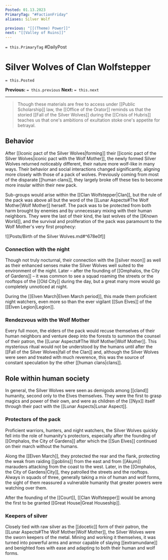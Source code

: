 ```yaml
---
Posted: 01.13.2023
PrimaryTag: "#FactionFriday"
aliases: Silver Wolf

previous: "[[(Theme) Power]]"
next: "[[Valley of Ruins]]"
---
```

`= this.PrimaryTag` #DailyPost
# Silver Wolves of Clan Wolfstepper
`= this.Posted`

**Previous:** `= this.previous`
**Next:** `= this.next`

---

> Though these materials are free to access under [[Public Scholarship]] law, the [[Office of the Orator]] reminds us that the storied [[Fall of the Silver Wolves]] during the [[Crisis of Hubris]] teaches us that one's ambitions of exultation stoke one's appetite for betrayal.

## Behavior

After [[Iconic pact of the Silver Wolves|forming]] their [[iconic pact of the Silver Wolves|iconic pact with the Wolf Mother]], the newly formed Silver Wolves returned noticeably different, their nature more wolf-like in many ways. Their behavior and social interactions changed significantly, aligning more closely with those of a pack of wolves. Previously coming from most of the disparate [[human clans]], they largely broke off these ties to become more insular within their new pack.

Sub-groups would arise within the [[Clan Wolfstepper|Clan]], but the rule of the pack was above all but the word of the [[Lunar Aspects#The Wolf Mother|Wolf Mother]] herself. The pack was to be protected from both harm brought by enemies and by unnecessary mixing with their human neighbors. They were the last of their kind, the last wolves of the [[Known World]], and the survival and proliferation of the pack was paramount to the Wolf Mother's very first prophecy:

![[Posts/Birth of the Silver Wolves.md#^678e0f]]

### Connection with the night

Though not truly nocturnal, their connection with the [[silver moon]] as well as their enhanced senses make the Silver Wolves well suited to the environment of the night. Later – after the founding of [[Omphalos, the City of Gardens]] – it was common to see a squad roaming the streets or the rooftops of the [[Old City]] during the day, but a great many more would go completely unnoticed at night.

During the [[Elven March|Elven March period]], this made them proficient night watchers, even more so than the ever vigilant [[Sun Elves]] of the [[Elven Legion|Legion]].

### Rendezvous with the Wolf Mother

Every full moon, the elders of the pack would recuse themselves of their human neighbors and venture deep into the forests to summon the counsel of their patron, the [[Lunar Aspects#The Wolf Mother|Wolf Mother]]. This mysterious ritual would not be understood by the humans until after the [[Fall of the Silver Wolves|fall of the Clan]] and, although the Silver Wolves were seen and treated with much reverence, this was the source of constant speculation by the other [[human clans|clans]].

## Role within human society

In general, the Silver Wolves were seen as demigods among [[cland]] humanity, second only to the Elves themselves. They were the first to grasp magics and power of their own, and were as children of the [[Nyx]] itself through their pact with the [[Lunar Aspects|Lunar Aspect]].

### Protectors of the pack

Proficient warriors, hunters, and night watchers, the Silver Wolves quickly fell into the role of humanity's protectors, especially after the founding of [[Omphalos, the City of Gardens]] after which the [[Sun Elves]] continued on their march without the humans.

Along the [[Elven March]], they protected the rear and the flank, protecting the weak from raiding [[goblins]] from the east and from [[Akụm]] marauders attacking from the coast to the west. Later, in the [[Omphalos, the City of Gardens|City]], they patrolled the streets and the rooftops. Always in squads of three, generally taking a mix of human and wolf forms, the sight of them reassured a vulnerable humanity that greater powers were watching over them.

After the founding of the [[Court]], [[Clan Wolfstepper]] would be among the first to be granted [[Great House|Great Houseship]].

### Keepers of silver

Closely tied with raw silver as the [[docetic]] form of their patron, the [[Lunar Aspects#The Wolf Mother|Wolf Mother]], the Silver Wolves were the sworn keepers of the metal. Mining and working it themselves, it was turned into powerful arms and armor capable of slaying [[extramundane]] and benighted foes with ease and adapting to both their human and wolf forms.